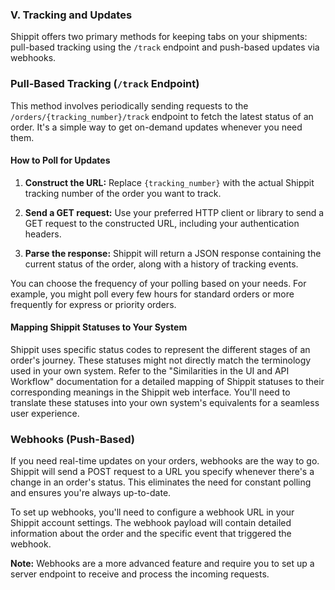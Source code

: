 ### V. Tracking and Updates

Shippit offers two primary methods for keeping tabs on your shipments: pull-based tracking using the `/track` endpoint and push-based updates via webhooks.

### Pull-Based Tracking (`/track` Endpoint)

This method involves periodically sending requests to the `/orders/{tracking_number}/track` endpoint to fetch the latest status of an order. It's a simple way to get on-demand updates whenever you need them.

#### How to Poll for Updates

1.  **Construct the URL:** Replace `{tracking_number}` with the actual Shippit tracking number of the order you want to track.

2.  **Send a GET request:** Use your preferred HTTP client or library to send a GET request to the constructed URL, including your authentication headers.

3.  **Parse the response:** Shippit will return a JSON response containing the current status of the order, along with a history of tracking events.


You can choose the frequency of your polling based on your needs. For example, you might poll every few hours for standard orders or more frequently for express or priority orders.

#### Mapping Shippit Statuses to Your System

Shippit uses specific status codes to represent the different stages of an order's journey. These statuses might not directly match the terminology used in your own system. Refer to the "Similarities in the UI and API Workflow" documentation for a detailed mapping of Shippit statuses to their corresponding meanings in the Shippit web interface. You'll need to translate these statuses into your own system's equivalents for a seamless user experience.

### Webhooks (Push-Based)

If you need real-time updates on your orders, webhooks are the way to go. Shippit will send a POST request to a URL you specify whenever there's a change in an order's status. This eliminates the need for constant polling and ensures you're always up-to-date.

To set up webhooks, you'll need to configure a webhook URL in your Shippit account settings. The webhook payload will contain detailed information about the order and the specific event that triggered the webhook.

**Note:** Webhooks are a more advanced feature and require you to set up a server endpoint to receive and process the incoming requests.
